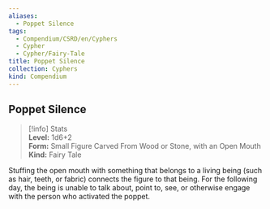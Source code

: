 ```yaml
---
aliases:
  - Poppet Silence
tags:
  - Compendium/CSRD/en/Cyphers
  - Cypher
  - Cypher/Fairy-Tale
title: Poppet Silence
collection: Cyphers
kind: Compendium
---
```

## Poppet Silence  
>[!info] Stats  
> **Level:** 1d6+2  
> **Form:** Small Figure Carved From Wood or Stone, with an Open Mouth  
> **Kind:** Fairy Tale
  
Stuffing the open mouth with something that belongs to a living being (such as hair, teeth, or fabric) connects the figure to that being. For the following day, the being is unable to talk about, point to, see, or otherwise engage with the person who activated the poppet.
